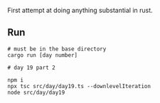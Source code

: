 First attempt at doing anything substantial in rust.

## Run

```
# must be in the base directory
cargo run [day number]
```

```
# day 19 part 2

npm i
npx tsc src/day/day19.ts --downlevelIteration
node src/day/day19
```